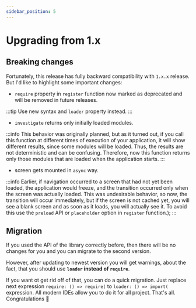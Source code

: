```yaml
---
sidebar_position: 5
---
```


# Upgrading from 1.x

## Breaking changes

Fortunately, this release has fully backward compatibility with `1.x.x` release. But I'd like to highlight some important changes:

- `require` property in `register` function now marked as deprecated and will be removed in future releases.

:::tip
Use new syntax and `loader` property instead.
:::

- `investigate` returns only initially loaded modules.

:::info
This behavior was originally planned, but as it turned out, if you call this function at different times of execution of your application, it will show different results, since some modules will be loaded. Thus, the results are not deterministic and can be confusing. Therefore, now this function returns only those modules that are loaded when the application starts.
:::

- screen gets mounted in `async` way.

:::info
Earlier, if navigation occurred to a screen that had not yet been loaded, the application would freeze, and the transition occurred only when the screen was actually loaded. This was undesirable behavior, so now, the transition will occur immediately, but if the screen is not cached yet, you will see a blank screen and as soon as it loads, you will actually see it. To avoid this use the `preload` API or `placeholder` option in `register` function.);
:::

## Migration

If you used the API of the library correctly before, then there will be no changes for you and you can migrate to the second version.

However, after updating to newest version you will get warnings, about the fact, that you should use **`loader` instead of `require`**.

If you want ot get rid off of that, you can do a quick migration. Just replace next expression `require: () => require(` to `loader: () => import(` expression. All modern IDEs allow you to do it for all project. That's all. Congratulations 🎉
